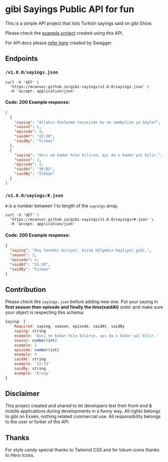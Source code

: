 # gibi Sayings Public API for fun

This is a simple API project that lists Turkish sayings said on gibi Show.

Please check the [example project](https://mcanvar.github.io/gibi-sayings/) created using this API.

For API docs please [refer here](https://mcanvar.github.io/gibi-sayings/docs) created by Swagger.

## Endpoints

### `/v1.0.0/sayings.json`

```
curl -X 'GET' \
  'https://mcanvar.github.io/gibi-sayings/v1.0.0/sayings.json' \
  -H 'accept: application/json'
  ```

#### Code: 200 Example response:

```json
[
  {
    "saying": "Allahın dinlenme tesisinde bu ne sembolizm ya böyle?",
    "season": 2,
    "episode": 4,
    "saidAt": "22:30",
    "saidBy": "Yılmaz"
  },
  {
    "saying": "Avcı ne kadar hile bilirse, ayı da o kadar yol bilir.",
    "season": 2,
    "episode": 2,
    "saidAt": "36:02",
    "saidBy": "İlkkan"
  }
]

```

### `/v1.0.0/sayings/#.json`

`#` is a number between 1 to length of the `sayings` array.

```
curl -X 'GET' \
  'https://mcanvar.github.io/gibi-sayings/v1.0.0/sayings/#.json' \
  -H 'accept: application/json'
  ```

#### Code: 200 Example response:

```json
{
  "saying": "Kuş Cenneti bitiyor, bizim bölgemiz başlıyor gibi.",
  "season": 2,
  "episode": 4,
  "saidAt": "53:38",
  "saidBy": "Yılmaz"
}

```

## Contribution

Please check the `sayings.json` before adding new one. Put your saying in **first season then episode and finally the time(saidAt)** order and make sure your object
is respecting this schema:

```js
Saying: {
    Required: saying, season, episode, saidAt, saidBy
    saying: string
    example: 'Avcı ne kadar hile bilirse, ayı da o kadar yol bilir.'
    season: number(int)
    example: 2
    episode: number(int)
    example: 4
    saidAt: string
    example: '22:33'
    saidBy: string
    example: 'Ersoy'
}
```

## Disclaimer

This project created and shared to let developers test their front-end & mobile applications during developments in a
funny way. All rights belongs to gibi on Exxen, nothing related commercial use. All responsibility belongs to the user
or forker of the API.

## Thanks

For style candy special thanks to Tailwind CSS and for lokum icons thanks to Hero Icons.